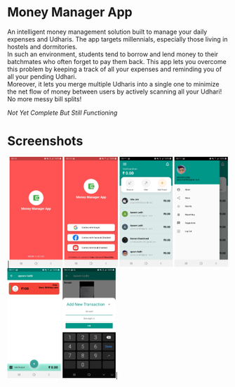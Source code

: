 
# Money Manager App
   An intelligent money management solution built to manage your daily expenses and Udharis. The app targets millennials, especially those living in
   hostels and dormitories.<br>
   In such an environment, students tend to borrow and lend money to their batchmates who often forget to pay them back. This app lets you overcome
   this problem by keeping a track of all your expenses and reminding you of all your pending Udhari. <br>
   Moreover, it lets you merge multiple Udharis into a single one to minimize the net flow of money between users by actively scanning all your Udhari!<br>
   No more messy bill splits!
   
   *Not Yet Complete But Still Functioning*<br/>
   
# Screenshots
  |<img src="https://raw.githubusercontent.com/apoorvlodhi-io/money_manager_app/master/Screenshots/splash_screen.jpeg" height="250">
  <img src="https://raw.githubusercontent.com/apoorvlodhi-io/money_manager_app/master/Screenshots/login_page.jpeg" height="250">
  <img src="https://raw.githubusercontent.com/apoorvlodhi-io/money_manager_app/master/Screenshots/home_page.jpeg" height="250">
  <img src="https://raw.githubusercontent.com/apoorvlodhi-io/money_manager_app/master/Screenshots/Drawer.jpeg" height="250">
  <img src="https://raw.githubusercontent.com/apoorvlodhi-io/money_manager_app/master/Screenshots/chat _screen.jpeg" height="250">
  <img src="https://raw.githubusercontent.com/apoorvlodhi-io/money_manager_app/master/Screenshots/bottom_sheet.jpeg" height="250">|
